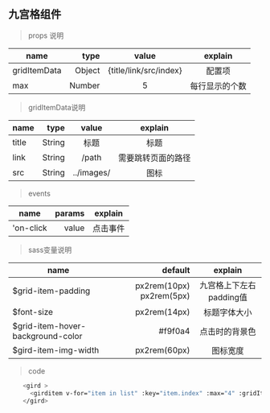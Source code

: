 ## 九宫格组件

> props 说明

| name         | type   | value    |  explain    |
| --------     | -----: | :----:   | :----:      |
| gridItemData | Object |  {title/link/src/index} |  配置项  |
|  max          | Number | 5                     |  每行显示的个数 |

>gridItemData说明

| name         | type   | value    |  explain    |
| --------     | -----: | :----:   | :----:      |
| title        | String | 标题 |   标题  |
| link         | String | /path | 需要跳转页面的路径  |
| src          | String | ../images/  |   图标  |

> events

| name         | params | explain     |
| --------     | -----: | :----:      |
| 'on-click    | value  |   点击事件   |

> sass变量说明

| name               | default                  |   explain      |
| --------           |  -----:                  | :----:        |
|$grid-item-padding  | px2rem(10px) px2rem(5px) | 九宫格上下左右padding值 |
|$font-size           | px2rem(14px)            | 标题字体大小  |
|$grid-item-hover-background-color|  #f9f0a4  | 点击时的背景色  |
|$gird-item-img-width| px2rem(60px)  | 图标宽度  |

> code

```bash
    <gird >
      <girditem v-for="item in list" :key="item.index" :max="4" :gridItemData="item"></girditem>
    </gird>
```
